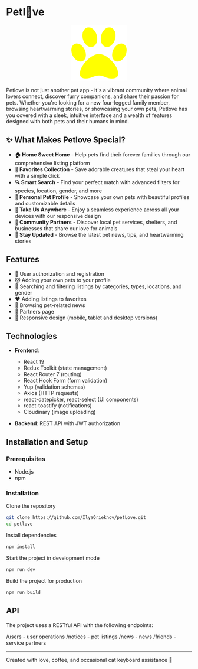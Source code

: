 # Petl💛ve

<p align="center">
  <img src="/public/paw.svg" alt="PetLove logo" width="150" />
</p>

Petlove is not just another pet app - it's a vibrant community where animal lovers connect, discover furry companions, and share their passion for pets. Whether you're looking for a new four-legged family member, browsing heartwarming stories, or showcasing your own pets, Petlove has you covered with a sleek, intuitive interface and a wealth of features designed with both pets and their humans in mind.

## ✨ What Makes Petlove Special?

- **🏠 Home Sweet Home** - Help pets find their forever families through our comprehensive listing platform
- **💖 Favorites Collection** - Save adorable creatures that steal your heart with a simple click
- **🔍 Smart Search** - Find your perfect match with advanced filters for species, location, gender, and more
- **👤 Personal Pet Profile** - Showcase your own pets with beautiful profiles and customizable details
- **📱 Take Us Anywhere** - Enjoy a seamless experience across all your devices with our responsive design
- **🤝 Community Partners** - Discover local pet services, shelters, and businesses that share our love for animals
- **📰 Stay Updated** - Browse the latest pet news, tips, and heartwarming stories

## Features

- 🔐 User authorization and registration
- 🐱 Adding your own pets to your profile
- 🔎 Searching and filtering listings by categories, types, locations, and gender
- ❤️ Adding listings to favorites
- 📰 Browsing pet-related news
- 🤝 Partners page
- 📱 Responsive design (mobile, tablet and desktop versions)

## Technologies

- **Frontend**:

  - React 19
  - Redux Toolkit (state management)
  - React Router 7 (routing)
  - React Hook Form (form validation)
  - Yup (validation schemas)
  - Axios (HTTP requests)
  - react-datepicker, react-select (UI components)
  - react-toastify (notifications)
  - Cloudinary (image uploading)

- **Backend**: REST API with JWT authorization

## Installation and Setup

### Prerequisites

- Node.js
- npm

### Installation

Clone the repository

```bash
git clone https://github.com/IlyaOriekhov/petLove.git
cd petlove
```

Install dependencies

```bash
npm install

```

Start the project in development mode

```bash
npm run dev

```

Build the project for production

```bash
npm run build

```

## API

The project uses a RESTful API with the following endpoints:

/users - user operations
/notices - pet listings
/news - news
/friends - service partners

---

Created with love, coffee, and occasional cat keyboard assistance 🐾
